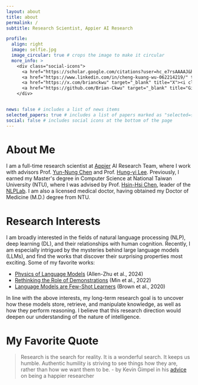 ```yaml
---
layout: about
title: about
permalink: /
subtitle: Research Scientist, Appier AI Research

profile:
  align: right
  image: selfie.jpg
  image_circular: true # crops the image to make it circular
  more_info: >
    <div class="social-icons">
      <a href="https://scholar.google.com/citations?user=hc_e7rsAAAAJ&hl=en" target="_blank" title="Google Scholar"><i class="ai ai-google-scholar"></i></a>
      <a href="https://www.linkedin.com/in/cheng-kuang-wu-062214219/" target="_blank" title="LinkedIn"><i class="fab fa-linkedin"></i></a>
      <a href="https://x.com/brianckwu" target="_blank" title="X"><i class="fab fa-x-twitter"></i></a>
      <a href="https://github.com/Brian-Ckwu" target="_blank" title="GitHub"><i class="fab fa-github"></i></a>
    </div>


news: false # includes a list of news items
selected_papers: true # includes a list of papers marked as "selected={true}"
social: false # includes social icons at the bottom of the page
---
```


# About Me
I am a full-time research scientist at [Appier](https://www.appier.com/en/) AI Research Team, where I work with advisors Prof. [Yun-Nung Chen](https://www.csie.ntu.edu.tw/~yvchen/) and Prof. [Hung-yi Lee](https://speech.ee.ntu.edu.tw/~hylee/index.php). Previously, I earned my Master's degree in Computer Science at National Taiwan University (NTU), where I was advised by Prof. [Hsin-Hsi Chen](https://scholar.google.com/citations?user=CRth4q4AAAAJ&hl=en), leader of the [NLPLab](https://nlg.csie.ntu.edu.tw/). I am also a licensed medical doctor, having obtained my Doctor of Medicine (M.D.) degree from NTU.

# Research Interests
I am broadly interested in the fields of natural language processing (NLP), deep learning (DL), and their relationships with human cognition.
Recently, I am especially intrigued by the mysteries behind large language models (LLMs), and find the works that discover their surprising properties most exciting.
Some of my favorite works:
- [Physics of Language Models](https://physics.allen-zhu.com/) (Allen-Zhu et al., 2024)
- [Rethinking the Role of Demonstrations](https://arxiv.org/abs/2202.12837) (Min et al., 2022)
- [Language Models are Few-Shot Learners](https://arxiv.org/abs/2005.14165) (Brown et al., 2020)

In line with the above interests, my long-term research goal is to uncover how these models store, retrieve, and manipulate knowledge, as well as how they perform reasoning.
I believe that this research direction would deepen our understanding of the nature of intelligence.

# My Favorite Quote
> Research is the search for reality. It is a wonderful search. It keeps us humble. Authentic humility is striving to see things how they are, rather than how we want them to be. - by Kevin Gimpel in his [advice](https://home.ttic.edu/~kgimpel/etc/phd-advice.pdf) on being a happier researcher
